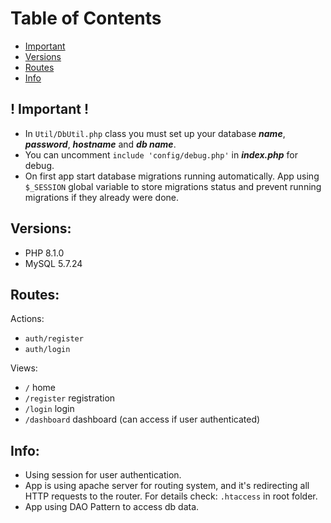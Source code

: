 # Table of Contents
- [Important](#-important-)
- [Versions](#versions)
- [Routes](#routes)
- [Info](#info)

## ! Important !
- In `Util/DbUtil.php` class you must set up your database **_name_**, **_password_**, **_hostname_** and **_db name_**. 
- You can uncomment `include 'config/debug.php'` in **_index.php_** for debug.
- On first app start database migrations running automatically. App using `$_SESSION` global variable to store migrations status and prevent running migrations if they already were done.

## Versions:
- PHP 8.1.0
- MySQL 5.7.24

## Routes:
Actions:
- `auth/register`
- `auth/login`

Views:
- `/` home
- `/register` registration
- `/login` login
- `/dashboard` dashboard (can access if user authenticated)

## Info:
- Using session for user authentication.
- App is using apache server for routing system, and it's redirecting all HTTP requests to the router. For details check: `.htaccess` in root folder.
- App using DAO Pattern to access db data.

